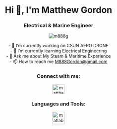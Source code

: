 <h1 align="center">Hi 👋, I'm Matthew Gordon</h1>
<h3 align="center">Electrical & Marine Engineer</h3>

<p align="center"> <img src="https://komarev.com/ghpvc/?username=m888g&label=Profile%20views&color=0e75b6&style=flat" alt="m888g" /> </p>

<div align="center">- 🔭 I’m currently working on CSUN AERO DRONE</div>

<div align="center">- 🌱 I’m currently learning Electrical Engineering</div>

<div align="center">- 💬 Ask me about My Steam & Maritime Experience</div>

<div align="center">- 📫 How to reach me <a href="mailto:M888Gordon@gmail.com">M888Gordon@gmail.com</a> </div>

<h3 align="center">Connect with me:</h3>
<p align="center">
<a href="https://linkedin.com/in/matthew-gordon-b3a515128" target="blank"><img align="center" src="https://raw.githubusercontent.com/rahuldkjain/github-profile-readme-generator/master/src/images/icons/Social/linked-in-alt.svg" alt="matthew-gordon-b3a515128" height="30" width="40" /></a>
</p>

<h3 align="center">Languages and Tools:</h3>
<p align="center"> <a href="https://www.mathworks.com/" target="_blank" rel="noreferrer"> <img src="https://upload.wikimedia.org/wikipedia/commons/2/21/Matlab_Logo.png" alt="matlab" width="40" height="40"/> </a> </p>
